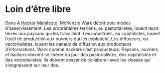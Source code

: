 # Loin d’être libre

Dans [A Hacker Manifesto](http://www.amazon.fr/Un-Manifeste-Hacker-Manifesto-Francophone/dp/235092002X/ref=sr_1_2), McKenzie Wark décrit trois modes d'asservissement. Les propriétaires terriens, ou pastorialistes, louent leurs terres aux paysans qui les travaillent. Les industriels, ou capitalistes, louent l’outil de production aux ouvriers qui les exploitent. Les diffuseurs, ou vectorialistes, louent les canaux de diffusion aux producteurs d’informations. Wark nomme hackers c’est producteurs. Paysans, ouvriers et hackers doivent se libérer du jour des pastorialistes, des capitalistes et des vectorialistes. Ils doivent cesser de collaborer avec les classes qui s’engraissent sur leur dos.